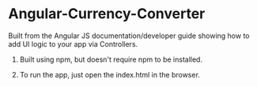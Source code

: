 # Angular-Currency-Converter
Built from the Angular JS documentation/developer guide showing how to add UI logic to your app via Controllers.


1) Built using npm, but doesn't require npm to be installed.

2) To run the app, just open the index.html in the browser.
